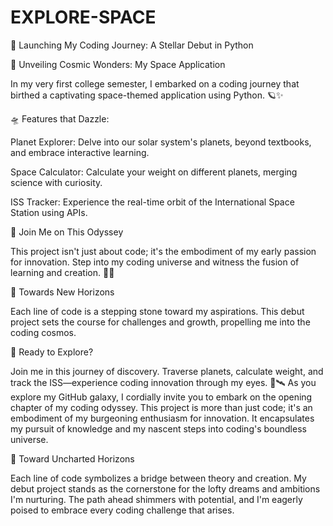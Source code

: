 # EXPLORE-SPACE
🚀 Launching My Coding Journey: A Stellar Debut in Python

🌌 Unveiling Cosmic Wonders: My Space Application

In my very first college semester, I embarked on a coding journey that birthed a captivating space-themed application using Python. 🪐✨

🛸 Features that Dazzle:

Planet Explorer: Delve into our solar system's planets, beyond textbooks, and embrace interactive learning.

Space Calculator: Calculate your weight on different planets, merging science with curiosity.

ISS Tracker: Experience the real-time orbit of the International Space Station using APIs.

🌠 Join Me on This Odyssey

This project isn't just about code; it's the embodiment of my early passion for innovation. Step into my coding universe and witness the fusion of learning and creation. 🚀🌠

🌟 Towards New Horizons

Each line of code is a stepping stone toward my aspirations. This debut project sets the course for challenges and growth, propelling me into the coding cosmos.

🚀 Ready to Explore?

Join me in this journey of discovery. Traverse planets, calculate weight, and track the ISS—experience coding innovation through my eyes. 🌌🛰️
As you explore my GitHub galaxy, I cordially invite you to embark on the opening chapter of my coding odyssey. This project is more than just code; it's an embodiment of my burgeoning enthusiasm for innovation. It encapsulates my pursuit of knowledge and my nascent steps into coding's boundless universe.

🚀 Toward Uncharted Horizons

Each line of code symbolizes a bridge between theory and creation. My debut project stands as the cornerstone for the lofty dreams and ambitions I'm nurturing. The path ahead shimmers with potential, and I'm eagerly poised to embrace every coding challenge that arises.
